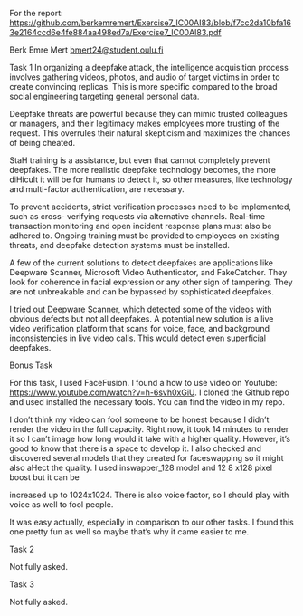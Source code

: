 For the report: https://github.com/berkemremert/Exercise7_IC00AI83/blob/f7cc2da10bfa163e2164ccd6e4fe884aa498ed7a/Exercise7_IC00AI83.pdf

Berk Emre Mert
bmert24@student.oulu.fi

Task 1
In organizing a deepfake attack, the intelligence acquisition process involves gathering
videos, photos, and audio of target victims in order to create convincing replicas. This is
more specific compared to the broad social engineering targeting general personal data.

Deepfake threats are powerful because they can mimic trusted colleagues or managers,
and their legitimacy makes employees more trusting of the request. This overrules their
natural skepticism and maximizes the chances of being cheated.

StaH training is a assistance, but even that cannot completely prevent deepfakes. The more
realistic deepfake technology becomes, the more diHicult it will be for humans to detect it,
so other measures, like technology and multi-factor authentication, are necessary.

To prevent accidents, strict verification processes need to be implemented, such as cross-
verifying requests via alternative channels. Real-time transaction monitoring and open
incident response plans must also be adhered to. Ongoing training must be provided to
employees on existing threats, and deepfake detection systems must be installed.

A few of the current solutions to detect deepfakes are applications like Deepware Scanner,
Microsoft Video Authenticator, and FakeCatcher. They look for coherence in facial
expression or any other sign of tampering. They are not unbreakable and can be bypassed
by sophisticated deepfakes.

I tried out Deepware Scanner, which detected some of the videos with obvious defects but
not all deepfakes. A potential new solution is a live video verification platform that scans
for voice, face, and background inconsistencies in live video calls. This would detect even
superficial deepfakes.

Bonus Task

For this task, I used FaceFusion. I found a how to use video on Youtube:
https://www.youtube.com/watch?v=h-6svh0xGiU. I cloned the Github repo and used
installed the necessary tools. You can find the video in my repo.

I don’t think my video can fool someone to be honest because I didn’t render the video in
the full capacity. Right now, it took 14 minutes to render it so I can’t image how long would
it take with a higher quality. However, it’s good to know that there is a space to develop it. I
also checked and discovered several models that they created for faceswapping so it might
also aHect the quality. I used inswapper_128 model and 12 8 x128 pixel boost but it can be

increased up to 1024x1024. There is also voice factor, so I should play with voice as well to
fool people.

It was easy actually, especially in comparison to our other tasks. I found this one pretty fun
as well so maybe that’s why it came easier to me.

Task 2

Not fully asked.

Task 3

Not fully asked.
